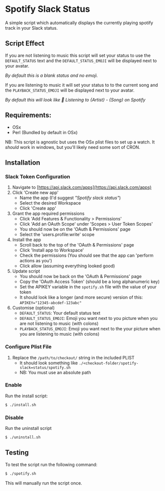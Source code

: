# Spotify Slack Status
A simple script which automatically displays the currently playing spotify track in your Slack status.

## Script Effect
If you are not listening to music this script will set your status to use the `DEFAULT_STATUS` text and the `DEFAULT_STATUS_EMOJI` will be displayed next to your avatar.

_By default this is a blank status and no emoji._

If you are listening to music it will set your status to to the current song and the `PLAYBACK_STATUS_EMOJI` will be displayed next to your avatar.

_By default this will look like :metal: Listening to {Artist} - {Song} on Spotify_

## Requirements:
- OSx
- Perl (Bundled by default in OSx)

NB: This script is agnostic but uses the OSx plist files to set up a watch. It _should_ work in windows, but you'll likely need some sort of CRON.

## Installation
### Slack Token Configuration
1. Navigate to [https://api.slack.com/apps](https://api.slack.com/apps)
2. Click 'Create new app'
    - Name the app (I'd suggest _"Spotify slack status"_)
    - Select the desired Workspace
    - Click 'Create app'
3. Grant the app required permissions
    - Click 'Add Features & Functionality > Permissions'
    - Click 'Add an OAuth Scope' under 'Scopes > User Token Scopes'
    - You should now be on the 'OAuth & Permissions' page
    - Select the 'users.profile:write' scope
4. Install the app
    - Scroll back to the top of the 'OAuth & Permissions' page
    - Click 'Install app to Workspace'
    - Check the permissions (You should see that the app can 'perform actions as you')
    - Click allow (assuming everything looked good)
5. Update script
    - You should now be back on the 'OAuth & Permissions' page
    - Copy the 'OAuth Access Token' (should be a long alphanumeric key)
    - Set the APIKEY variable in the `spotify.sh` file with the value of your token
    - It should look like a longer (and more secure) version of this: `APIKEY="12345-abcdef-123abc"`
6. Customise (optional)
   - `DEFAULT_STATUS`: Your default status text
   - `DEFAULT_STATUS_EMOJI`: Emoji you want next to you picture when you are not listening to music (with colons)
   - `PLAYBACK_STATUS_EMOJI`: Emoji you want next to the your picture when you are listening to music (with colons)

### Configure Plist File
1. Replace the `/path/to/checkout/` string in the included PLIST
    - It should look something like `./<checkout-folder/spotify-slack=status/spotify.sh`
    - NB: You must use an absolute path

### Enable
Run the install script:
```sh
$ ./install.sh
```

### Disable
Run the uninstall script
```sh
$ ./uninstall.sh
```

## Testing
To test the script run the following command:
```sh
$ ./spotify.sh
```

This will manually run the script once.
